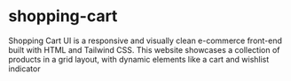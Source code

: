 # shopping-cart
Shopping Cart UI is a responsive and visually clean e-commerce front-end built with HTML and Tailwind CSS. This website showcases a collection of products in a grid layout, with dynamic elements like a cart and wishlist indicator
